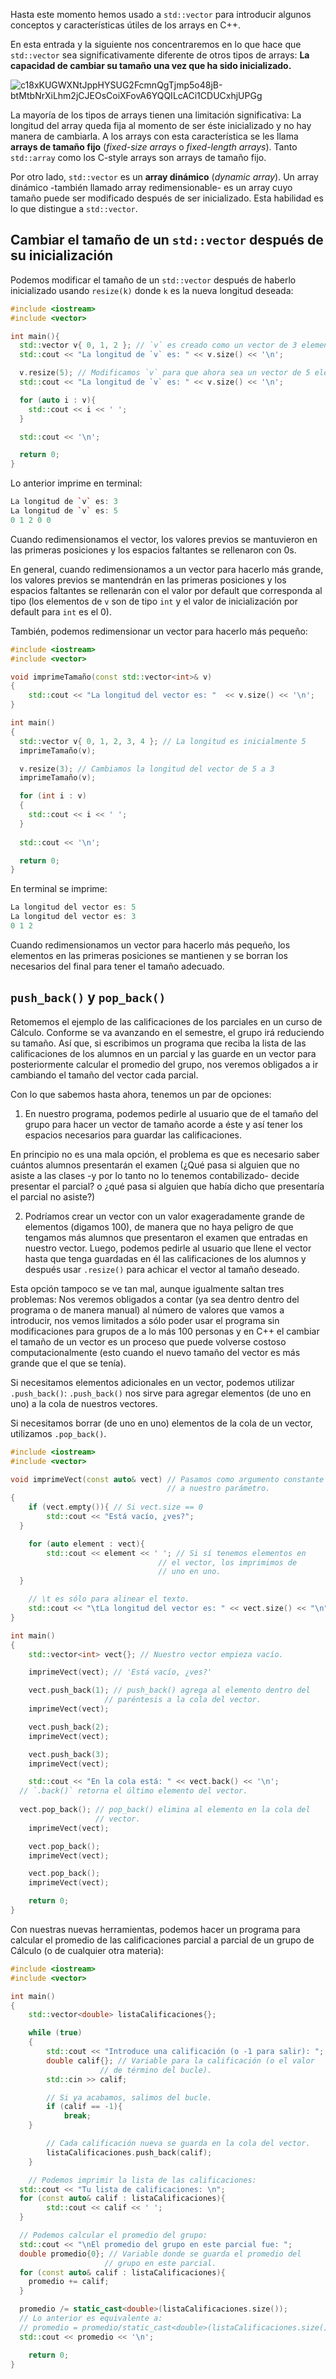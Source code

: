 Hasta este momento hemos usado a `std::vector` para introducir algunos conceptos y características útiles de los arrays en C++.

En esta entrada y la siguiente nos concentraremos en lo que hace que `std::vector` sea significativamente diferente de otros tipos de arrays: **La capacidad de cambiar su tamaño una vez que ha sido inicializado.**

![c18xKUGWXNtJppHYSUG2FcmnQgTjmp5o48jB-btMtbNrXiLhm2jCJEOsCoiXFovA6YQQILcACi1CDUCxhjUPGg](https://github.com/user-attachments/assets/3a6b8513-4d94-4553-8495-293b1f956e4c)

La mayoría de los tipos de arrays tienen una limitación significativa: La longitud del array queda fija al momento de ser éste inicializado y no hay manera de cambiarla. A los arrays con esta característica se les llama **arrays de tamaño fijo** (*fixed-size arrays* o *fixed-length arrays*). Tanto `std::array` como los C-style arrays son arrays de tamaño fijo.

Por otro lado, `std::vector` es un **array dinámico** (*dynamic array*). Un array dinámico -también llamado array redimensionable- es un array cuyo tamaño puede ser modificado después de ser inicializado. Esta habilidad es lo que distingue a `std::vector`.

## Cambiar el tamaño de un `std::vector` después de su inicialización

Podemos modificar el tamaño de un `std::vector` después de haberlo inicializado usando `resize(k)` donde `k` es la nueva longitud deseada:
```c++
#include <iostream>
#include <vector>

int main(){
  std::vector v{ 0, 1, 2 }; // `v` es creado como un vector de 3 elementos.
  std::cout << "La longitud de `v` es: " << v.size() << '\n';

  v.resize(5); // Modificamos `v` para que ahora sea un vector de 5 elementos.
  std::cout << "La longitud de `v` es: " << v.size() << '\n';

  for (auto i : v){
    std::cout << i << ' ';
  }

  std::cout << '\n';

  return 0;
}
```
Lo anterior imprime en terminal:
```c++
La longitud de `v` es: 3
La longitud de `v` es: 5
0 1 2 0 0
```

Cuando redimensionamos el vector, los valores previos se mantuvieron en las primeras posiciones y los espacios faltantes se rellenaron con 0s. 

En general, cuando redimensionamos a un vector para hacerlo más grande, los valores previos se mantendrán en las primeras posiciones y los espacios faltantes se rellenarán con el valor por default que corresponda al tipo (los elementos de `v` son de tipo `int` y el valor de inicialización por default para `int` es el 0).

También, podemos redimensionar un vector para hacerlo más pequeño:
```c++
#include <iostream>
#include <vector>

void imprimeTamaño(const std::vector<int>& v)
{
	std::cout << "La longitud del vector es: "	<< v.size() << '\n';
}

int main()
{
  std::vector v{ 0, 1, 2, 3, 4 }; // La longitud es inicialmente 5
  imprimeTamaño(v);

  v.resize(3); // Cambiamos la longitud del vector de 5 a 3
  imprimeTamaño(v);

  for (int i : v)
  {
    std::cout << i << ' ';
  }
    
  std::cout << '\n';

  return 0;
}
```
En terminal se imprime:
```c++
La longitud del vector es: 5
La longitud del vector es: 3
0 1 2
```

Cuando redimensionamos un vector para hacerlo más pequeño, los elementos en las primeras posiciones se mantienen y se borran los necesarios del final para tener el tamaño adecuado.

## `push_back()` y `pop_back()`

Retomemos el ejemplo de las calificaciones de los parciales en un curso de Cálculo. Conforme se va avanzando en el semestre, el grupo irá reduciendo su tamaño. Así que, si escribimos un programa que reciba la lista de las calificaciones de los alumnos en un parcial y las guarde en un vector para posteriormente calcular el promedio del grupo, nos veremos obligados a ir cambiando el tamaño del vector cada parcial.

Con lo que sabemos hasta ahora, tenemos un par de opciones:

1. En nuestro programa, podemos pedirle al usuario que de el tamaño del grupo para hacer un vector de tamaño acorde a éste y así tener los espacios necesarios para guardar las calificaciones. 

En principio no es una mala opción, el problema es que es necesario saber cuántos alumnos presentarán el examen (¿Qué pasa si alguien que no asiste a las clases -y por lo tanto no lo tenemos contabilizado- decide presentar el parcial? o ¿qué pasa si alguien que había dicho que presentaría el parcial no asiste?)

2. Podríamos crear un vector con un valor exageradamente grande de elementos (digamos 100), de manera que no haya peligro de que tengamos más alumnos que presentaron el examen que entradas en nuestro vector. Luego, podemos pedirle al usuario que llene el vector hasta que tenga guardadas en él las calificaciones de los alumnos y después usar `.resize()` para achicar el vector al tamaño deseado.

Esta opción tampoco se ve tan mal, aunque igualmente saltan tres problemas: Nos veremos obligados a contar (ya sea dentro dentro del programa o de manera manual) al número de valores que vamos a introducir, nos vemos limitados a sólo poder usar el programa sin modificaciones para grupos de a lo más 100 personas y en C++ el cambiar el tamaño de un vector es un proceso que puede volverse costoso computacionalmente (esto cuando el nuevo tamaño del vector es más grande que el que se tenía).

Si necesitamos elementos adicionales en un vector, podemos utilizar `.push_back()`: `.push_back()` nos sirve para agregar elementos (de uno en uno) a la cola de nuestros vectores.

Si necesitamos borrar (de uno en uno) elementos de la cola de un vector, utilizamos `.pop_back()`.
```c++
#include <iostream>
#include <vector>

void imprimeVect(const auto& vect) // Pasamos como argumento constante 
                                   // a nuestro parámetro.
{
	if (vect.empty()){ // Si vect.size == 0
		std::cout << "Está vacío, ¿ves?";
  }

	for (auto element : vect){
		std::cout << element << ' '; // Si sí tenemos elementos en
                                 // el vector, los imprimimos de
                                 // uno en uno.
  }

	// \t es sólo para alinear el texto.
	std::cout << "\tLa longitud del vector es: " << vect.size() << "\n";
}

int main()
{
	std::vector<int> vect{}; // Nuestro vector empieza vacío.

	imprimeVect(vect); // 'Está vacío, ¿ves?'

	vect.push_back(1); // push_back() agrega al elemento dentro del 
                     // paréntesis a la cola del vector.
	imprimeVect(vect);

	vect.push_back(2);
	imprimeVect(vect);

	vect.push_back(3);
	imprimeVect(vect);

	std::cout << "En la cola está: " << vect.back() << '\n'; 
  // `.back()` retorna el último elemento del vector.
	
  vect.pop_back(); // pop_back() elimina al elemento en la cola del
                   // vector.
	imprimeVect(vect);

	vect.pop_back();
	imprimeVect(vect);

	vect.pop_back();
	imprimeVect(vect);

	return 0;
}
```

Con nuestras nuevas herramientas, podemos hacer un programa para calcular el promedio de las calificaciones parcial a parcial de un grupo de Cálculo (o de cualquier otra materia):
```c++
#include <iostream>
#include <vector>

int main()
{
	std::vector<double> listaCalificaciones{};

	while (true)
	{
		std::cout << "Introduce una calificación (o -1 para salir): ";
		double calif{}; // Variable para la calificación (o el valor 
                    // de término del bucle).
		std::cin >> calif;

		// Si ya acabamos, salimos del bucle.
		if (calif == -1){
			break;
    }

		// Cada calificación nueva se guarda en la cola del vector.
		listaCalificaciones.push_back(calif);
	}

	// Podemos imprimir la lista de las calificaciones:
  std::cout << "Tu lista de calificaciones: \n";
  for (const auto& calif : listaCalificaciones){
		std::cout << calif << ' ';
  }

  // Podemos calcular el promedio del grupo:
  std::cout << "\nEl promedio del grupo en este parcial fue: ";
  double promedio{0}; // Variable donde se guarda el promedio del
                     // grupo en este parcial.
  for (const auto& calif : listaCalificaciones){
    promedio += calif;
  }

  promedio /= static_cast<double>(listaCalificaciones.size());
  // Lo anterior es equivalente a:
  // promedio = promedio/static_cast<double>(listaCalificaciones.size())
  std::cout << promedio << '\n';

	return 0;
}
```
